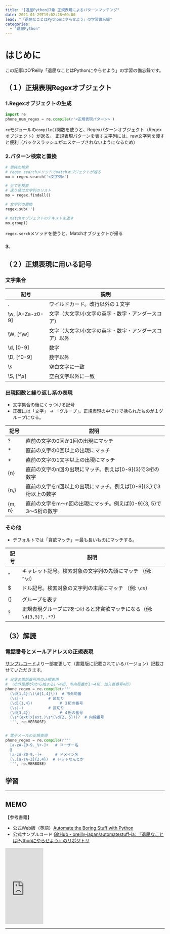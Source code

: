 ```yaml
---
title: "[退屈Python]7章 正規表現によるパターンマッチング"
date: 2021-01-29T19:02:28+09:00
lead: "「退屈なことはPythonにやらせよう」の学習備忘録"
categories:
  - "退屈Python"
---
```


# はじめに
この記事はO’Reilly「退屈なことはPythonにやらせよう」の学習の備忘録です。

## （１）正規表現Regexオブジェクト
### 1.Regexオブジェクトの生成
```python
import re
phone_num_regex = re.compile(r'<正規表現パターン>')
```

`re`モジュールの`compile()`関数を使うと、Regexパターンオブジェクト（Regexオブジェクト）が返る。
正規表現パターンを表す文字列には、raw文字列を渡すと便利（バックスラッシュがエスケープされないようになるため）

### 2.パターン検索と置換
```python
# 単純な検索
# regex.searchメソッドでmatchオブジェクトが返る
mo = regex.search('<文字列>')

# 全てを検索
# 返り値は文字列のリスト
mo = regex.findall()

# 文字列の置換
regex.sub('')

# matchオブジェクトのテキストを返す
mo.group()
```

`regex.serch`メソッドを使うと、Matchオブジェクトが帰る


### 3.

## （２）正規表現に用いる記号
### 文字集合
|  記号  |  説明  |
| ---- | ---- |
|  .  |  ワイルドカード。改行以外の１文字  |
|  \w, [A-Za-z0-9]  |  文字（大文字/小文字の英字・数字・アンダースコア）  |
|  \W, [^\w]  |  文字（大文字/小文字の英字・数字・アンダースコア）以外  |
|  \d, [0-9]  |  数字  |
|  \D, [^0-9]  |  数字以外  |
|  \s  |  空白文字に一致  |
|  \S, [^\s]  |  空白文字以外に一致  |

### 出現回数と繰り返し系の表現
- 文字集合の後にくっつける記号
- 正確には「文字」 -> 「グループ」。正規表現の中で`()`で括られたものが１グループになる。

|  記号  |  説明  |
| ---- | ---- |
|  ?  |  直前の文字の0回か1回の出現にマッチ |
|  *  |  直前の文字の0回以上の出現にマッチ  |
|  +  |  直前の文字の1文字以上の出現にマッチ  |
|  {n}  |  直前の文字のn回の出現にマッチ。例えば[0-9]{3}で3桁の数字 |
|  {n,}  |  直前の文字をn回以上の出現にマッチ。例えば[0-9]{3,}で3桁以上の数字 |
|  {m, n}  |  直前の文字をm〜n回の出現にマッチ。例えば[0-9]{3, 5}で3〜5桁の数字 |

### その他
- デフォルトでは「貪欲マッチ」＝最も長いものにマッチする。

|  記号  |  説明  |
| ---- | ---- |
|  ^  |  キャレット記号。検索対象の文字列の先頭にマッチ （例: `^\d`）|
|  $  |  ドル記号。検索対象の文字列の末尾にマッチ （例: `\d$`） |
|  |  |  複数のパターンを列記したい時に使う（`or`のイメージ） |
|  ()  |  グループを表す  |
|  ?  |  正規表現グループに?をつけると非貪欲マッチになる（例: `\d{3,5}?`, `.*?`） |

## （3）解読

### 電話番号とメールアドレスの正規表現
[サンプルコード](https://github.com/oreilly-japan/automatestuff-ja/blob/master/ch07/phoneAndEmail.py)より一部変更して（書籍版に記載されているバージョン）記載させていただきます。

```python
# 日本の電話番号用の正規表現
# （市外局番が0から始まる1〜4桁、市内局番が1〜4桁、加入者番号4桁）
phone_regex = re.compile(r'''
  (\d{1,4}|\(\d{1,4}\))  # 市外局番
  (\s|-)           # 区切り
  (\d){1,4})            # ３桁の番号
  (\s|-)           # 区切り
  (\d{3,4})             # ４桁の番号
  (\s*(ext|x|ext.)\s*(\d{2, 5}))?  # 内線番号
  ''', re.VERBOSE)


# 電子メールの正規表現
phone_regex = re.compile(r'''
  [a-zA-Z0-9._%+-]+   # ユーザー名
  @
  [a-zA-Z0-9.-]+      # ドメイン名
  (\.[a-zA-Z]{2,4})  # ドットなんとか
  ''', re.VERBOSE)
```


## 学習



---
## MEMO
【参考書籍】
- 公式Web版（英語）[Automate the Boring Stuff with Python](https://automatetheboringstuff.com/)
- 公式サンプルコード [GitHub - oreilly-japan/automatestuff-ja: 『退屈なことはPythonにやらせよう』のリポジトリ](https://github.com/oreilly-japan/automatestuff-ja)

<iframe style="width:120px;height:240px;" marginwidth="0" marginheight="0" scrolling="no" frameborder="0" src="https://rcm-fe.amazon-adsystem.com/e/cm?ref=qf_sp_asin_til&t=massasquash08-22&m=amazon&o=9&p=8&l=as1&IS1=1&detail=1&asins=487311778X&linkId=691e891718cdd36feb75e664a0a2f53a&bc1=ffffff&amp;lt1=_top&fc1=333333&lc1=0066c0&bg1=ffffff&f=ifr"></iframe>

---